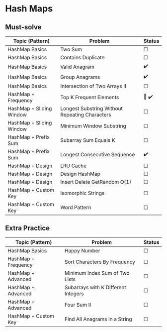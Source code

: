 # Hash Maps
## Must-solve
| Topic (Pattern)                | Problem                             | Status |
|--------------------------------|-------------------------------------|--------|
| HashMap Basics                 | Two Sum                             | ☐      |
| HashMap Basics                 | Contains Duplicate                  | ☐      |
| HashMap Basics                 | Valid Anagram                       | ✔️      |
| HashMap Basics                 | Group Anagrams                      | ✔️      |
| HashMap Basics                 | Intersection of Two Arrays II       | ☐      |
| HashMap + Frequency            | Top K Frequent Elements             | 🔁 ✔️      |
| HashMap + Sliding Window       | Longest Substring Without Repeating Characters | ☐      |
| HashMap + Sliding Window       | Minimum Window Substring            | ☐      |
| HashMap + Prefix Sum           | Subarray Sum Equals K               | ☐      |
| HashMap + Prefix Sum           | Longest Consecutive Sequence        | ✔️       |
| HashMap + Design               | LRU Cache                           | ☐      |
| HashMap + Design               | Design HashMap                      | ☐      |
| HashMap + Design               | Insert Delete GetRandom O(1)        | ☐      |
| HashMap + Custom Key           | Isomorphic Strings                  | ☐      |
| HashMap + Custom Key           | Word Pattern                        | ☐      |

## Extra Practice

| Topic (Pattern)         | Problem                              | Status |
|------------------------|--------------------------------------|--------|
| HashMap Basics         | Happy Number                          | ☐      |
| HashMap + Frequency    | Sort Characters By Frequency          | ☐      |
| HashMap + Advanced     | Minimum Index Sum of Two Lists        | ☐      |
| HashMap + Advanced     | Subarrays with K Different Integers   | ☐      |
| HashMap + Advanced     | Four Sum II                           | ☐      |
| HashMap + Custom Key   | Find All Anagrams in a String         | ☐      |
